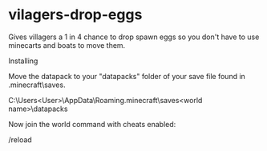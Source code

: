 # vilagers-drop-eggs
Gives villagers a 1 in 4 chance to drop spawn eggs so you don't have to use minecarts and boats to move them.


Installing

Move the datapack to your "datapacks" folder of your save file found in .minecraft\saves.

C:\Users\<User>\AppData\Roaming\.minecraft\saves\<world name>\datapacks

Now join the world command with cheats enabled:

/reload
